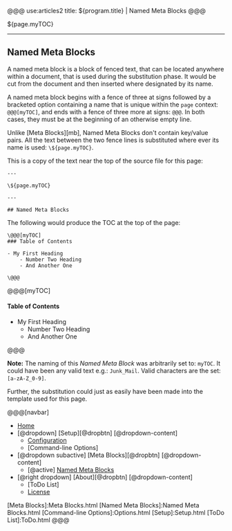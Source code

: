 @@@
use:articles2
title: ${program.title} | Named Meta Blocks
@@@


${page.myTOC}

---

## Named Meta Blocks

A named meta block is a block of fenced text, that can be located anywhere within 
a document, that is used during the substitution phase.  It would be cut from the
document and then inserted where designated by its name.

A named meta block begins with a fence of three at signs followed by a bracketed 
option containing a name that is unique within the `page` context: `@@@[myTOC]`, 
and ends with a fence of three more at signs: `@@@`.  In both cases, they must be 
at the beginning of an otherwise empty line.

Unlike [Meta Blocks][mb], Named Meta Blocks don't contain key/value pairs.  All the
text between the two fence lines is substituted where ever its name is used: 
`\${page.myTOC}`.

This is a copy of the text near the top of the source file for this page:
~~~
---

\${page.myTOC}

---

## Named Meta Blocks
~~~

The following would produce the TOC at the top of the page:

~~~
\@@@[myTOC]
### Table of Contents

- My First Heading
    - Number Two Heading
    - And Another One

\@@@
~~~

@@@[myTOC]
#### Table of Contents

- My First Heading
    - Number Two Heading
    - And Another One

@@@

__Note:__ The naming of this _Named Meta Block_ was arbitrarily set to: `myTOC`.
It could have been any valid text e.g.: `Junk_Mail`.  Valid characters are the set:
`[a-zA-Z_0-9]`.

Further, the substitution could just as easily have been made into the template used for 
this page.


@@@[navbar]
- [Home]
- [@dropdown] [Setup][@dropbtn]
[@dropdown-content]
    - [Configuration]
    - [Command-line Options]
- [@dropdown subactive] [Meta Blocks][@dropbtn]
[@dropdown-content]
    - [@active] [Named Meta Blocks](#)
- [@right dropdown] [About][@dropbtn]
[@dropdown-content]
    - [ToDo List]
    - [License]

[About]:About.html
[Configuration]:Configuration.html
[Home]:index.html
[License]:LICENSE.html
[Meta Blocks]:Meta Blocks.html
[Named Meta Blocks]:Named Meta Blocks.html
[Command-line Options]:Options.html
[Setup]:Setup.html
[ToDo List]:ToDo.html
@@@
